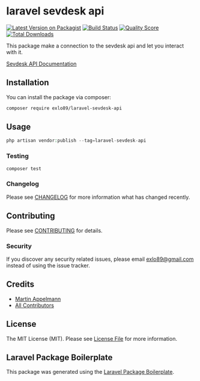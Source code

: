 # laravel sevdesk api

[![Latest Version on Packagist](https://img.shields.io/packagist/v/exlo89/laravel-sevdesk-api.svg?style=flat-square)](https://packagist.org/packages/exlo89/laravel-sevdesk-api)
[![Build Status](https://img.shields.io/travis/exlo89/laravel-sevdesk-api/master.svg?style=flat-square)](https://travis-ci.org/exlo89/laravel-sevdesk-api)
[![Quality Score](https://img.shields.io/scrutinizer/g/exlo89/laravel-sevdesk-api.svg?style=flat-square)](https://scrutinizer-ci.com/g/exlo89/laravel-sevdesk-api)
[![Total Downloads](https://img.shields.io/packagist/dt/exlo89/laravel-sevdesk-api.svg?style=flat-square)](https://packagist.org/packages/exlo89/laravel-sevdesk-api)

This package make a connection to the sevdesk api and let you interact with it.

[Sevdesk API Documentation](https://hilfe.sevdesk.de/knowledge/sevdesk-rest-full-api)

## Installation

You can install the package via composer:

```bash
composer require exlo89/laravel-sevdesk-api
```

## Usage

``` php
php artisan vendor:publish --tag=laravel-sevdesk-api
```

### Testing

``` bash
composer test
```

### Changelog

Please see [CHANGELOG](CHANGELOG.md) for more information what has changed recently.

## Contributing

Please see [CONTRIBUTING](CONTRIBUTING.md) for details.

### Security

If you discover any security related issues, please email exlo89@gmail.com instead of using the issue tracker.

## Credits

- [Martin Appelmann](https://github.com/exlo89)
- [All Contributors](../../contributors)

## License

The MIT License (MIT). Please see [License File](LICENSE.md) for more information.

## Laravel Package Boilerplate

This package was generated using the [Laravel Package Boilerplate](https://laravelpackageboilerplate.com).
